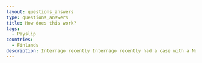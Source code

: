 ```yaml
---
layout: questions_answers
type: questions_answers
title: How does this work?
tags:
  - Payslip
countries:
  - Finlands
description: Internago recently Internago recently had a case with a Nordic e-commerce company selling consumer goods online to a few EU-markets. In this particular case, the company wanted to know if they were obliged to register a local company or a branch in order to pursue sales on the French market.
---
```

